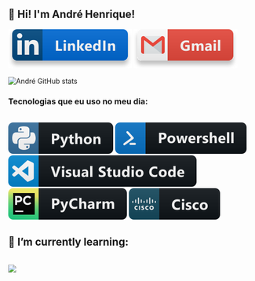 ## 👋  Hi! I'm André Henrique!

<div style="display: flex; gap: 3px;">
  <a href="https://www.linkedin.com/in/andrew-henrique/">
    <img src="https://raw.githubusercontent.com/henrique-andre/-/main/linkedin1.svg" alt="LinkedIn">
  </a>
  <a href="mailto:andre.henrique261@gmail.com">
    <img src="https://raw.githubusercontent.com/henrique-andre/-/main/gmail1.svg" alt="Gmail">
  </a>
</div>


![André GitHub stats](https://github-readme-stats.vercel.app/api?username=henrique-andre&show_icons=true&theme=tokyonight)



### Tecnologias que eu uso no meu dia:

<div style="display: inline_block"><br>
  <img alt="Andre-Py" height="" width="" src="https://raw.githubusercontent.com/henrique-andre/-/main/python.svg">
  <img alt="Andre-Powershell" height="" width="" src="https://raw.githubusercontent.com/henrique-andre/-/main/powershell.svg">
  <img alt="Andre-VisualStudio" height="" width="" src="https://raw.githubusercontent.com/henrique-andre/-/main/visualstudio_code.svg">
  <img alt="Andre-Pycharm" height="" width="" src="https://raw.githubusercontent.com/henrique-andre/-/main/jetbrains_pycharm.svg">
  <img alt="Andre-Cisco" height="" width="" src="https://raw.githubusercontent.com/henrique-andre/-/main/cisco.svg">
</div> 



<h2>🌱 I’m currently learning: </h2>
<br/>
<div>
  <a href="https://skillicons.dev">
    <img src=https://skillicons.dev/icons?i=py,vscode,git," /><br/>
  </a>
</div>
  



